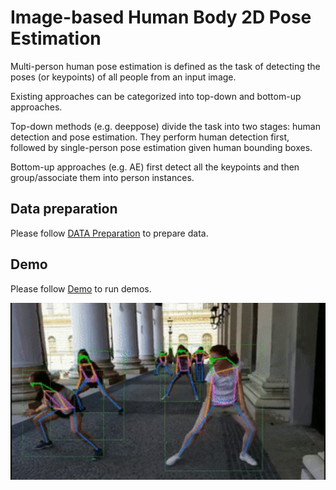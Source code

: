 # Image-based Human Body 2D Pose Estimation

Multi-person human pose estimation is defined as the task of detecting the poses (or keypoints) of all people from an input image.

Existing approaches can be categorized into top-down and bottom-up approaches.

Top-down methods (e.g. deeppose) divide the task into two stages: human detection and pose estimation. They perform human detection first, followed by single-person pose estimation given human bounding boxes.

Bottom-up approaches (e.g. AE) first detect all the keypoints and then group/associate them into person instances.

## Data preparation

Please follow [DATA Preparation](/docs/tasks/2d_body_keypoint.md) to prepare data.

## Demo

Please follow [Demo](/demo/docs/2d_human_pose_demo.md#2d-human-pose-demo) to run demos.

<img src="demo/resources/demo_coco.gif" width="600px" alt>
